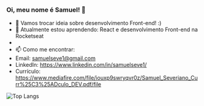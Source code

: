 ### Oi, meu nome é Samuel! 👋

<!--
**nihilboy1/nihilboy1** is a ✨ _special_ ✨ repository because its `README.md` (this file) appears on your GitHub profile.
Here are some ideas to get you started:
-->

- 💬 Vamos trocar ideia sobre desenvolvimento Front-end! :)
- 🌱 Atualmente estou aprendendo: React e desenvolvimento Front-end na Rocketseat
- 
- 📫 Como me encontrar: 
- Email: samuelseve1@gmail.com
- LinkedIn: https://www.linkedin.com/in/samuelseve1/
- Currículo: https://www.mediafire.com/file/iouxp9swryqvr0z/Samuel_Severiano_Curr%25C3%25ADculo_DEV.pdf/file


![Top Langs](https://github-readme-stats.vercel.app/api/top-langs/?username=Nihilboy1)


